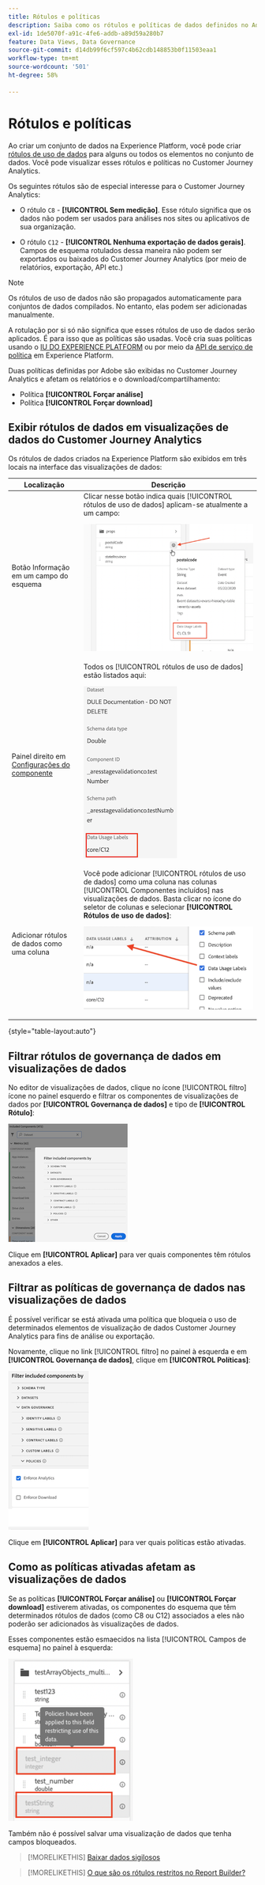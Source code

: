 ```yaml
---
title: Rótulos e políticas
description: Saiba como os rótulos e políticas de dados definidos no Adobe Experience Platform afetam as visualizações de dados e os relatórios no Customer Journey Analytics.
exl-id: 1de5070f-a91c-4fe6-addb-a89d59a280b7
feature: Data Views, Data Governance
source-git-commit: d14db99f6cf597c4b62cdb148853b0f11503eaa1
workflow-type: tm+mt
source-wordcount: '501'
ht-degree: 58%

---
```


# Rótulos e políticas

Ao criar um conjunto de dados na Experience Platform, você pode criar [rótulos de uso de dados](https://experienceleague.adobe.com/docs/experience-platform/data-governance/labels/reference.html?lang=pt-BR) para alguns ou todos os elementos no conjunto de dados. Você pode visualizar esses rótulos e políticas no Customer Journey Analytics.

Os seguintes rótulos são de especial interesse para o Customer Journey Analytics:

* O rótulo `C8` - **[!UICONTROL Sem medição]**. Esse rótulo significa que os dados não podem ser usados para análises nos sites ou aplicativos de sua organização.

* O rótulo `C12` - **[!UICONTROL Nenhuma exportação de dados gerais]**. Campos de esquema rotulados dessa maneira não podem ser exportados ou baixados do Customer Journey Analytics (por meio de relatórios, exportação, API etc.)

>[!NOTE]
>
>Os rótulos de uso de dados não são propagados automaticamente para conjuntos de dados compilados. No entanto, elas podem ser adicionadas manualmente.

A rotulação por si só não significa que esses rótulos de uso de dados serão aplicados. É para isso que as políticas são usadas. Você cria suas políticas usando o [IU DO EXPERIENCE PLATFORM](https://experienceleague.adobe.com/docs/experience-platform/data-governance/policies/user-guide.html?lang=pt-BR) ou por meio da [API de serviço de política](https://experienceleague.adobe.com/docs/experience-platform/data-governance/api/overview.html?lang=pt-BR) em Experience Platform.

Duas políticas definidas por Adobe são exibidas no Customer Journey Analytics e afetam os relatórios e o download/compartilhamento:

* Política **[!UICONTROL Forçar análise]**
* Política **[!UICONTROL Forçar download]**

## Exibir rótulos de dados em visualizações de dados do Customer Journey Analytics

Os rótulos de dados criados na Experience Platform são exibidos em três locais na interface das visualizações de dados:

| Localização | Descrição |
| --- | --- |
| Botão Informação em um campo do esquema | Clicar nesse botão indica quais [!UICONTROL rótulos de uso de dados] aplicam-se atualmente a um campo:<p>![](assets/data-label-left.png) |
| Painel direito em [Configurações do componente](/help/data-views/component-settings/overview.md) | Todos os [!UICONTROL rótulos de uso de dados] estão listados aqui:<p>![](assets/data-label-right.png) |
| Adicionar rótulos de dados como uma coluna | Você pode adicionar [!UICONTROL rótulos de uso de dados] como uma coluna nas colunas [!UICONTROL Componentes incluídos] nas visualizações de dados. Basta clicar no ícone do seletor de colunas e selecionar **[!UICONTROL Rótulos de uso de dados]**:<p>![](assets/data-label-column.png) |

{style="table-layout:auto"}

## Filtrar rótulos de governança de dados em visualizações de dados

No editor de visualizações de dados, clique no ícone [!UICONTROL filtro] ícone no painel esquerdo e filtrar os componentes de visualizações de dados por **[!UICONTROL Governança de dados]** e tipo de **[!UICONTROL Rótulo]**:

![](assets/filter-labels.png)

Clique em **[!UICONTROL Aplicar]** para ver quais componentes têm rótulos anexados a eles.

## Filtrar as políticas de governança de dados nas visualizações de dados

É possível verificar se está ativada uma política que bloqueia o uso de determinados elementos de visualização de dados Customer Journey Analytics para fins de análise ou exportação.

Novamente, clique no link [!UICONTROL filtro] no painel à esquerda e em **[!UICONTROL Governança de dados]**, clique em **[!UICONTROL Políticas]**:

![](assets/filter-policies.png)

Clique em **[!UICONTROL Aplicar]** para ver quais políticas estão ativadas.

## Como as políticas ativadas afetam as visualizações de dados

Se as políticas **[!UICONTROL Forçar análise]** ou **[!UICONTROL Forçar download]** estiverem ativadas, os componentes do esquema que têm determinados rótulos de dados (como C8 ou C12) associados a eles não poderão ser adicionados às visualizações de dados.

Esses componentes estão esmaecidos na lista [!UICONTROL Campos de esquema] no painel à esquerda:

![](assets/component-greyed.png)

Também não é possível salvar uma visualização de dados que tenha campos bloqueados.

>[!MORELIKETHIS]
>[Baixar dados sigilosos](/help/analysis-workspace/curate-share/download-send.md)

>[!MORELIKETHIS]
>[O que são os rótulos restritos no Report Builder?](https://experienceleague.adobe.com/docs/analytics-platform/using/cja-reportbuilder/restricted-labels.html?lang=pt-BR)


